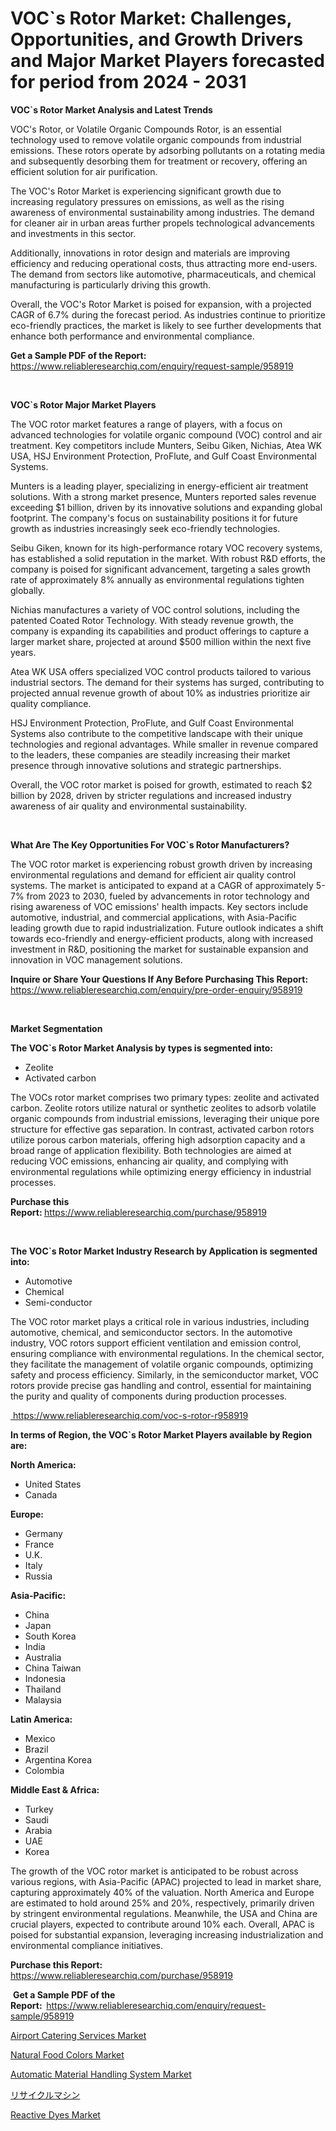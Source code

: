 <p><h1>VOC`s Rotor Market: Challenges, Opportunities, and Growth Drivers and Major Market Players forecasted for period from 2024 - 2031</h1></p><p><strong>VOC`s Rotor Market Analysis and Latest Trends</strong></p>
<p><p>VOC's Rotor, or Volatile Organic Compounds Rotor, is an essential technology used to remove volatile organic compounds from industrial emissions. These rotors operate by adsorbing pollutants on a rotating media and subsequently desorbing them for treatment or recovery, offering an efficient solution for air purification. </p><p>The VOC's Rotor Market is experiencing significant growth due to increasing regulatory pressures on emissions, as well as the rising awareness of environmental sustainability among industries. The demand for cleaner air in urban areas further propels technological advancements and investments in this sector. </p><p>Additionally, innovations in rotor design and materials are improving efficiency and reducing operational costs, thus attracting more end-users. The demand from sectors like automotive, pharmaceuticals, and chemical manufacturing is particularly driving this growth.</p><p>Overall, the VOC's Rotor Market is poised for expansion, with a projected CAGR of 6.7% during the forecast period. As industries continue to prioritize eco-friendly practices, the market is likely to see further developments that enhance both performance and environmental compliance.</p></p>
<p><strong>Get a Sample PDF of the Report:&nbsp;</strong> <a href="https://www.reliableresearchiq.com/enquiry/request-sample/958919">https://www.reliableresearchiq.com/enquiry/request-sample/958919</a></p>
<p>&nbsp;</p>
<p><strong>VOC`s Rotor Major Market Players</strong></p>
<p><p>The VOC rotor market features a range of players, with a focus on advanced technologies for volatile organic compound (VOC) control and air treatment. Key competitors include Munters, Seibu Giken, Nichias, Atea WK USA, HSJ Environment Protection, ProFlute, and Gulf Coast Environmental Systems. </p><p>Munters is a leading player, specializing in energy-efficient air treatment solutions. With a strong market presence, Munters reported sales revenue exceeding $1 billion, driven by its innovative solutions and expanding global footprint. The company's focus on sustainability positions it for future growth as industries increasingly seek eco-friendly technologies.</p><p>Seibu Giken, known for its high-performance rotary VOC recovery systems, has established a solid reputation in the market. With robust R&D efforts, the company is poised for significant advancement, targeting a sales growth rate of approximately 8% annually as environmental regulations tighten globally.</p><p>Nichias manufactures a variety of VOC control solutions, including the patented Coated Rotor Technology. With steady revenue growth, the company is expanding its capabilities and product offerings to capture a larger market share, projected at around $500 million within the next five years.</p><p>Atea WK USA offers specialized VOC control products tailored to various industrial sectors. The demand for their systems has surged, contributing to projected annual revenue growth of about 10% as industries prioritize air quality compliance.</p><p>HSJ Environment Protection, ProFlute, and Gulf Coast Environmental Systems also contribute to the competitive landscape with their unique technologies and regional advantages. While smaller in revenue compared to the leaders, these companies are steadily increasing their market presence through innovative solutions and strategic partnerships. </p><p>Overall, the VOC rotor market is poised for growth, estimated to reach $2 billion by 2028, driven by stricter regulations and increased industry awareness of air quality and environmental sustainability.</p></p>
<p>&nbsp;</p>
<p><strong>What Are The Key Opportunities For VOC`s Rotor Manufacturers?</strong></p>
<p><p>The VOC rotor market is experiencing robust growth driven by increasing environmental regulations and demand for efficient air quality control systems. The market is anticipated to expand at a CAGR of approximately 5-7% from 2023 to 2030, fueled by advancements in rotor technology and rising awareness of VOC emissions' health impacts. Key sectors include automotive, industrial, and commercial applications, with Asia-Pacific leading growth due to rapid industrialization. Future outlook indicates a shift towards eco-friendly and energy-efficient products, along with increased investment in R&D, positioning the market for sustainable expansion and innovation in VOC management solutions.</p></p>
<p><strong>Inquire or Share Your Questions If Any Before Purchasing This Report:</strong> <a href="https://www.reliableresearchiq.com/enquiry/pre-order-enquiry/958919">https://www.reliableresearchiq.com/enquiry/pre-order-enquiry/958919</a></p>
<p>&nbsp;</p>
<p><strong>Market Segmentation</strong></p>
<p><strong>The VOC`s Rotor Market Analysis by types is segmented into:</strong></p>
<p><ul><li>Zeolite</li><li>Activated carbon</li></ul></p>
<p><p>The VOCs rotor market comprises two primary types: zeolite and activated carbon. Zeolite rotors utilize natural or synthetic zeolites to adsorb volatile organic compounds from industrial emissions, leveraging their unique pore structure for effective gas separation. In contrast, activated carbon rotors utilize porous carbon materials, offering high adsorption capacity and a broad range of application flexibility. Both technologies are aimed at reducing VOC emissions, enhancing air quality, and complying with environmental regulations while optimizing energy efficiency in industrial processes.</p></p>
<p><strong>Purchase this Report:&nbsp;</strong><a href="https://www.reliableresearchiq.com/purchase/958919">https://www.reliableresearchiq.com/purchase/958919</a></p>
<p>&nbsp;</p>
<p><strong>The VOC`s Rotor Market Industry Research by Application is segmented into:</strong></p>
<p><ul><li>Automotive</li><li>Chemical</li><li>Semi-conductor</li></ul></p>
<p><p>The VOC rotor market plays a critical role in various industries, including automotive, chemical, and semiconductor sectors. In the automotive industry, VOC rotors support efficient ventilation and emission control, ensuring compliance with environmental regulations. In the chemical sector, they facilitate the management of volatile organic compounds, optimizing safety and process efficiency. Similarly, in the semiconductor market, VOC rotors provide precise gas handling and control, essential for maintaining the purity and quality of components during production processes.</p></p>
<p><a href="https://www.reliableresearchiq.com/voc-s-rotor-r958919">&nbsp;https://www.reliableresearchiq.com/voc-s-rotor-r958919</a></p>
<p><strong>In terms of Region, the VOC`s Rotor Market Players available by Region are:</strong></p>
<p>
    <p> <strong> North America: </strong>
        <ul>
            <li>United States</li>
            <li>Canada</li>
        </ul>
        </p> 
    <p> <strong> Europe: </strong>
        <ul>
            <li>Germany</li>
            <li>France</li>
            <li>U.K.</li>
            <li>Italy</li>
            <li>Russia</li>
        </ul>
        </p> 
    <p> <strong> Asia-Pacific: </strong>
        <ul>
            <li>China</li>
            <li>Japan</li>
            <li>South Korea</li>
            <li>India</li>
            <li>Australia</li>
            <li>China Taiwan</li>
            <li>Indonesia</li>
            <li>Thailand</li>
            <li>Malaysia</li>
        </ul>
        </p> 
    <p> <strong> Latin America: </strong>
        <ul>
            <li>Mexico</li>
            <li>Brazil</li>
            <li>Argentina Korea</li>
            <li>Colombia</li>
        </ul>
        </p> 
    <p> <strong> Middle East & Africa: </strong>
        <ul>
            <li>Turkey</li>
            <li>Saudi</li>
            <li>Arabia</li>
            <li>UAE</li>
            <li>Korea</li>
        </ul>
    </p>
    </p>
<p><p>The growth of the VOC rotor market is anticipated to be robust across various regions, with Asia-Pacific (APAC) projected to lead in market share, capturing approximately 40% of the valuation. North America and Europe are estimated to hold around 25% and 20%, respectively, primarily driven by stringent environmental regulations. Meanwhile, the USA and China are crucial players, expected to contribute around 10% each. Overall, APAC is poised for substantial expansion, leveraging increasing industrialization and environmental compliance initiatives.</p></p>
<p><strong>Purchase this Report: </strong><a href="https://www.reliableresearchiq.com/purchase/958919">https://www.reliableresearchiq.com/purchase/958919</a></p>
<p>&nbsp;<strong>Get a Sample PDF of the Report:&nbsp;&nbsp;</strong><a href="https://www.reliableresearchiq.com/enquiry/request-sample/958919">https://www.reliableresearchiq.com/enquiry/request-sample/958919</a></p>
<p><strong></strong></p>
<p><p><a href="https://www.linkedin.com/pulse/exploring-airport-catering-services-market-dynamics-global-trends-8hevf?trackingId=pmk66QccR5%2BQ9eS%2FMJWy5w%3D%3D">Airport Catering Services Market</a></p><p><a href="https://issuu.com/reportprime-2/docs/natural-food-colors-market-size-203_c21c25a5ca6e85">Natural Food Colors Market</a></p><p><a href="https://www.linkedin.com/pulse/automatic-material-handling-system-market-size-growth-w4iec?trackingId=FBHdQuWlSYSrWd4%2BdsJ5LA%3D%3D">Automatic Material Handling System Market</a></p><p><a href="https://mercedesyzfi.medium.com/recycling-machines-market-%E3%81%AF-%E3%82%B3%E3%82%B9%E3%83%88%E7%AE%A1%E7%90%86%E3%81%A8%E5%8A%B9%E7%8E%87%E5%90%91%E4%B8%8A%E3%82%92%E5%84%AA%E5%85%88%E3%81%97%E3%81%BE%E3%81%99-%E3%81%95%E3%82%89%E3%81%AB-%E5%A0%B1%E5%91%8A%E6%9B%B8%E3%81%AF%E5%B8%82%E5%A0%B4%E3%81%AE%E9%9C%80%E8%A6%81%E9%9D%A2%E3%81%A8%E4%BE%9B%E7%B5%A6%E9%9D%A2%E3%81%AE%E4%B8%A1%E6%96%B9%E3%82%92%E3%82%AB%E3%83%90%E3%83%BC%E3%81%97%E3%81%A6%E3%81%84%E3%81%BE%E3%81%99-recycling-machines-c515e0681c71">リサイクルマシン</a></p><p><a href="https://medium.com/@jjkh377/the-reactive-dyes-market-has-experienced-impressive-growth-in-recent-years-expanding-its-market-68adeb479bfd">Reactive Dyes Market</a></p></p>